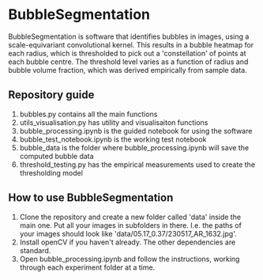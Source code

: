 # BubbleSegmentation

BubbleSegmentation is software that identifies bubbles in images, using a scale-equivariant convolutional kernel. This results in a bubble heatmap for each radius, which is thresholded to pick out a 'constellation' of points at each bubble centre. The threshold level varies as a function of radius and bubble volume fraction, which was derived empirically from sample data.

## Repository guide

1. bubbles.py contains all the main functions
2. utils_visualisation.py has utility and visualisaiton functions
3. bubble_processing.ipynb is the guided notebook for using the software
4. bubble_test_notebook.ipynb is the working test notebook
5. bubble_data is the folder where bubble_processing.ipynb will save the computed bubble data
6. threshold_testing.py has the empirical measurements used to create the thresholding model

## How to use BubbleSegmentation

1. Clone the repository and create a new folder called 'data' inside the main one. Put all your images in subfolders in there. I.e. the paths of your images should look like 'data/05.17_0.37/230517_AR_1632.jpg'.
2. Install openCV if you haven't already. The other dependencies are standard.
3. Open bubble_processing.ipynb and follow the instructions, working through each experiment folder at a time.

